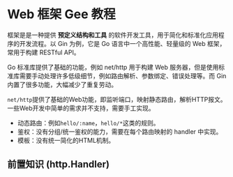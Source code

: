 # Web 框架 Gee 教程

框架是是一种提供 **预定义结构和工具** 的软件开发工具，用于简化和标准化应用程序的开发流程。以 Gin 为例，它是 Go 语言中一个高性能、轻量级的 Web 框架，常用于构建 RESTful API。

Go 标准库提供了基础的功能，例如 net/http 用于构建 Web 服务器，但是使用标准库需要手动处理许多低级细节，例如路由解析、参数绑定、错误处理等。而 Gin 内置了很多功能，大幅减少了重复劳动。

`net/http`提供了基础的Web功能，即监听端口，映射静态路由，解析HTTP报文。一些Web开发中简单的需求并不支持，需要手工实现。

-   动态路由：例如`hello/:name`，`hello/*`这类的规则。
-   鉴权：没有分组/统一鉴权的能力，需要在每个路由映射的 handler 中实现。
-   模板：没有统一简化的HTML机制。

## 前置知识 (http.Handler)

